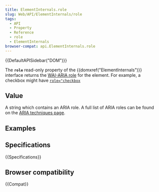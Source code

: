 ```yaml
---
title: ElementInternals.role
slug: Web/API/ElementInternals/role
tags:
  - API
  - Property
  - Reference
  - role
  - ElementInternals
browser-compat: api.ElementInternals.role
---
```

{{DefaultAPISidebar("DOM")}}

The **`role`** read-only property of the {{domxref("ElementInternals")}} interface returns the [WAI-ARIA role](/en-US/docs/Web/Accessibility/ARIA/Roles) for the element. For example, a checkbox might have [`role="checkbox`](/en-US/docs/Web/Accessibility/ARIA/Roles/checkbox_role)

## Value

A string which contains an ARIA role. A full list of ARIA roles can be found on the [ARIA techniques page](/en-US/docs/Web/Accessibility/ARIA/ARIA_Techniques).

## Examples

## Specifications

{{Specifications}}

## Browser compatibility

{{Compat}}
